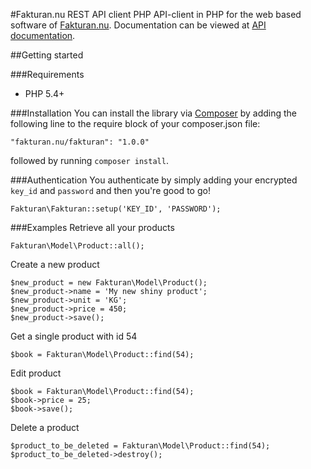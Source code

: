 #Fakturan.nu REST API client PHP
API-client in PHP for the web based software of [Fakturan.nu](https://fakturan.nu). Documentation can be viewed at [API documentation](https://sandbox.fakturan.nu/apidocs/).

##Getting started

###Requirements
- PHP 5.4+

###Installation
You can install the library via [Composer](http://getcomposer.org) by adding the following line to the require block of your composer.json file:

	"fakturan.nu/fakturan": "1.0.0"
	
followed by running `composer install`.

###Authentication
You authenticate by simply adding your encrypted `key_id` and `password` and then you're good to go!

	Fakturan\Fakturan::setup('KEY_ID', 'PASSWORD');

###Examples
Retrieve all your products

	Fakturan\Model\Product::all();

Create a new product

	$new_product = new Fakturan\Model\Product();
	$new_product->name = 'My new shiny product';
	$new_product->unit = 'KG';
	$new_product->price = 450;
	$new_product->save();
	
Get a single product with id 54

	$book = Fakturan\Model\Product::find(54);
	
Edit product

	$book = Fakturan\Model\Product::find(54);
	$book->price = 25;
	$book->save();
	
Delete a product

	$product_to_be_deleted = Fakturan\Model\Product::find(54);
	$product_to_be_deleted->destroy();
	
